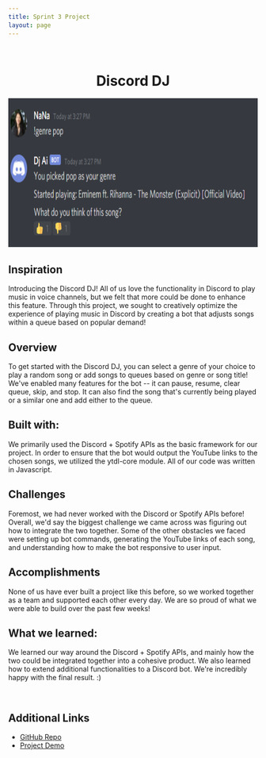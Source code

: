 ```yaml
---
title: Sprint 3 Project
layout: page
---
```

<br>
<h1 align="center">Discord DJ</h1>

<p align="center">
  <img src="Sprint3.PNG" width="750" height="300"/>
</p>

## Inspiration

Introducing the Discord DJ! All of us love the functionality in Discord to play music in voice channels, but we felt that more could be done to enhance this feature. Through this project, we sought to creatively optimize the experience of playing music in Discord by creating a bot that adjusts songs within a queue based on popular demand!

## Overview

To get started with the Discord DJ, you can select a genre of your choice to play a random song or add songs to queues based on genre or song title! We've enabled many features for the bot -- it can pause, resume, clear queue, skip, and stop. It can also find the song that's currently being played or a similar one and add either to the queue.

## Built with:

We primarily used the Discord + Spotify APIs as the basic framework for our project. In order to ensure that the bot would output the YouTube links to the chosen songs, we utilized the ytdl-core module. All of our code was written in Javascript.

## Challenges

Foremost, we had never worked with the Discord or Spotify APIs before! Overall, we'd say the biggest challenge we came across was figuring out how to integrate the two together. Some of the other obstacles we faced were setting up bot commands, generating the YouTube links of each song, and understanding how to make the bot responsive to user input.

## Accomplishments

None of us have ever built a project like this before, so we worked together as a team and supported each other every day. We are so proud of what we were able to build over the past few weeks!

## What we learned:

We learned our way around the Discord + Spotify APIs, and mainly how the two could be integrated together into a cohesive product. We also learned how to extend additional functionalities to a Discord bot. We're incredibly happy with the final result. :)

<br>

## Additional Links
* [GitHub Repo](https://github.com/ohitsremi/Dj-AI)
* [Project Demo](https://youtu.be/gjdaW9IqquY)

